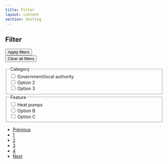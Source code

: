 ```yaml
---
title: Filter
layout: content
section: testing
---
```


<div id="task-wrap">
  <div class="filter-wrapper">
    <div class="filter">
      <div class="filter-header">
        <div class="filter-header-title">
          <h2 class="h4">Filter</h2>
        </div>
        <button id="apply" type="button" class="btn btn-primary btn-sm">Apply filters</button>
      </div>
      <div class="filter-content">
        <div class="filter-selected">
          <button class="clear-filters link" href="">Clear all filters</button>
          <ul class="filter-tags">
          </ul>
        </div>
        <div class="filter-options">
          <div class="form-group">
            <fieldset class="fieldset">
              <legend class="fieldset-legend h6" data-bs-toggle="collapse" data-bs-target="#checkboxes1" aria-expanded="true" aria-controls="collapseExample">Category</legend>
              <div id="checkboxes1" class="checkboxes show">
                <div class="form-check">
                  <input class="form-check-input" type="checkbox" value="1-1" id="cat1-1">
                  <label class="form-check-label" for="cat1-1">
                    Government/local authority
                  </label>
                </div>
                <div class="form-check">
                  <input class="form-check-input" type="checkbox" value="1-2" id="cat1-2">
                  <label class="form-check-label" for="cat1-2">
                    Option 2
                  </label>
                </div>
                <div class="form-check">
                  <input class="form-check-input" type="checkbox" value="1-3" id="cat1-3">
                  <label class="form-check-label" for="cat1-3">
                    Option 3
                  </label>
                </div>
              </div>
            </fieldset>
          </div>
          <div class="form-group">
            <fieldset class="fieldset">
              <legend class="fieldset-legend h6" data-bs-toggle="collapse" data-bs-target="#checkboxes2" aria-expanded="false" aria-controls="collapseExample">Feature</legend>
              <div id="checkboxes2" class="checkboxes show">
                <div class="form-check">
                  <input class="form-check-input" type="checkbox" value="2-1" id="cat2-1" >
                  <label class="form-check-label" for="cat2-1">
                    Heat pumps
                  </label>
                </div>
                <div class="form-check">
                  <input class="form-check-input" type="checkbox" value="2-2" id="cat2-2">
                  <label class="form-check-label" for="cat2-2">
                    Option B
                  </label>
                </div>
                <div class="form-check">
                  <input class="form-check-input" type="checkbox" value="2-3" id="cat2-3">
                  <label class="form-check-label" for="cat2-3">
                    Option C
                  </label>
                </div>
              </div>
            </fieldset>
          </div>
        </div>
      </div>
    </div> 
    <div class="filter-results">
      <div class="results"></div>
      <nav aria-label="Page navigation example">
        <ul class="pagination">
          <li class="page-item"><a class="page-link" href="javascript:void(0);" id="prev-page">Previous</a></li>
          <li class="page-item"><a class="page-link" href="#" data-page="1">1</a></li>
          <li class="page-item"><a class="page-link" href="#" data-page="2">2</a></li>
          <li class="page-item"><a class="page-link" href="#" data-page="3">3</a></li>
          <li class="page-item"><a class="page-link" href="#" data-page="4">4</a></li>
          <li class="page-item"><a class="page-link" href="#" id="next-page">Next</a></li>
        </ul>
      </nav>
    </div>
  </div>

 <script>
  document.querySelector('.nav.col-12.col-lg-auto.mb-2.justify-content-center.mb-md-0').style.display = 'none';
  document.getElementById('test-nav').style.display = 'flex';
  document.getElementById('test-back').href = '/testing/question.html';
 // document.getElementById('test-next').href = '/testing/question.html';
  document.getElementById('sidebar').style.display = 'none';
</script>
</div>
